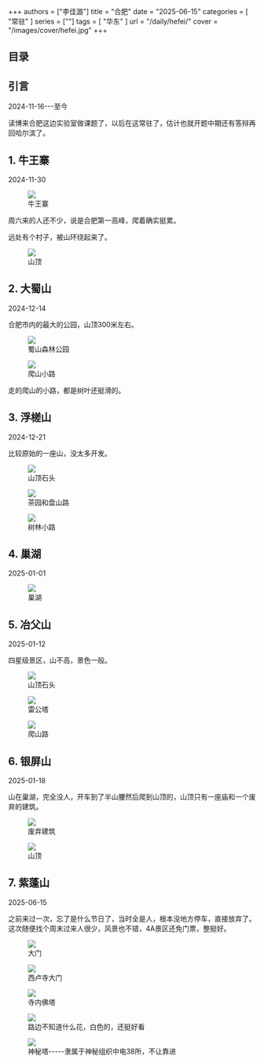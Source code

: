 +++
authors = ["李佳潞"]
title = "合肥"
date = "2025-06-15"
categories = [
    "常驻"
]
series = [""]
tags = [
    "华东"
]
url = "/daily/hefei/"
cover = "/images/cover/hefei.jpg"
+++
<!DOCTYPE html>
<html lang="zh-CN">
<head>
    <meta charset="UTF-8">
    <meta name="viewport" content="width=device-width, initial-scale=1.0">
    <link rel="stylesheet" href="/assets/css/styles.css">
    <script src="/assets/js/toc.js"></script>    
</head>
<body>
    <article>
        <nav>
            <h2>目录</h2>
            <ul id="toc">
                <!-- 目录项会在这里动态生成 -->
            </ul>
        </nav>
        <section>
            <h2>引言</h2>
            <p>2024-11-16---至今</p>
            <p> 读博来合肥这边实验室做课题了，以后在这常驻了，估计也就开题中期还有答辩再回哈尔滨了。</p>
        </section>
        <section>
            <h2>1. 牛王寨</h2>
            <p>2024-11-30 <i class="fas fa-sun"></i></p>
            <div class="container">
                <div class="image">
                    <figure>
                        <a data-fancybox="gallery" href="https://cdn.heirenlop.com/daily-record/hefei1.jpg">
    <img src="https://cdn.heirenlop.com/daily-record/hefei1.jpg" loading="lazy">
</a>
                        <figcaption>牛王寨</figcaption>
                    </figure>
                </div>
                <div class="text">
                    <p>周六来的人还不少，说是合肥第一高峰，爬着确实挺累。</p>
                </div>
            </div>
            <p>远处有个村子，被山环绕起来了。</p>
            <div class="container">
                <div class="image">
                    <figure>
                        <a data-fancybox="gallery" href="https://cdn.heirenlop.com/daily-record/hefei2.jpg">
    <img src="https://cdn.heirenlop.com/daily-record/hefei2.jpg" loading="lazy">
</a>
                        <figcaption>山顶</figcaption>
                    </figure>
                </div>
            </div>
        </section>
        <section>
            <h2>2. 大蜀山</h2>
            <p>2024-12-14 <i class="fas fa-sun"></i></p>
            <p>合肥市内的最大的公园，山顶300米左右。</p>
            <div class="container">
                <div class="image">
                    <figure>
                        <a data-fancybox="gallery" href="https://cdn.heirenlop.com/daily-record/hefei3.jpg">
    <img src="https://cdn.heirenlop.com/daily-record/hefei3.jpg" loading="lazy">
</a>
                        <figcaption>蜀山森林公园</figcaption>
                    </figure>
                </div>
            </div>
            <div class="container">
                <div class="image">
                    <figure>
                        <a data-fancybox="gallery" href="https://cdn.heirenlop.com/daily-record/hefei4.jpg">
    <img src="https://cdn.heirenlop.com/daily-record/hefei4.jpg" loading="lazy">
</a>
                        <figcaption>爬山小路</figcaption>
                    </figure>
                </div>
                <div class="text">
                    <p>走的爬山的小路，都是树叶还挺滑的。</p>
                </div>
            </div>
        </section>
        <section>
            <h2>3. 浮槎山</h2>
            <p>2024-12-21 <i class="fas fa-cloud"></i></p>
            <p>比较原始的一座山，没太多开发。</p>
            <div class="container">
                <div class="image">
                    <figure>
                        <a data-fancybox="gallery" href="https://cdn.heirenlop.com/daily-record/hefei5.jpg">
    <img src="https://cdn.heirenlop.com/daily-record/hefei5.jpg" loading="lazy">
</a>
                        <figcaption>山顶石头</figcaption>
                    </figure>
                </div>
            </div>
            <div class="container">
                <div class="image">
                    <figure>
                        <a data-fancybox="gallery" href="https://cdn.heirenlop.com/daily-record/hefei6.jpg">
    <img src="https://cdn.heirenlop.com/daily-record/hefei6.jpg" loading="lazy">
</a>
                        <figcaption>茶园和盘山路</figcaption>
                    </figure>
                </div>
            </div>
            <div class="container">
                <div class="image">
                    <figure>
                        <a data-fancybox="gallery" href="https://cdn.heirenlop.com/daily-record/hefei7.jpg">
    <img src="https://cdn.heirenlop.com/daily-record/hefei7.jpg" loading="lazy">
</a>
                        <figcaption>树林小路</figcaption>
                    </figure>
                </div>
            </div>
        </section>
        <section>
            <h2>4. 巢湖</h2>
            <p>2025-01-01 <i class="fas fa-cloud"></i></p>
            <div class="container">
                <div class="image">
                    <figure>
                        <a data-fancybox="gallery" href="https://cdn.heirenlop.com/daily-record/hefei8.jpg">
    <img src="https://cdn.heirenlop.com/daily-record/hefei8.jpg" loading="lazy">
</a>
                        <figcaption>巢湖</figcaption>
                    </figure>
                </div>
            </div>
        </section>
        <section>
            <h2>5. 冶父山</h2>
            <p>2025-01-12 <i class="fas fa-cloud"></i></p>
            <p>四星级景区，山不高，景色一般。</p>
            <div class="container">
                <div class="image">
                    <figure>
                        <a data-fancybox="gallery" href="https://cdn.heirenlop.com/daily-record/hefei10.jpg">
    <img src="https://cdn.heirenlop.com/daily-record/hefei10.jpg" loading="lazy">
</a>
                        <figcaption>山顶石头</figcaption>
                    </figure>
                </div>
            </div>
            <div class="container">
                <div class="image">
                    <figure>
                        <a data-fancybox="gallery" href="https://cdn.heirenlop.com/daily-record/hefei9.jpg">
    <img src="https://cdn.heirenlop.com/daily-record/hefei9.jpg" loading="lazy">
</a>
                        <figcaption>雷公塔</figcaption>
                    </figure>
                </div>
                <div class="image">
                    <figure>
                        <a data-fancybox="gallery" href="https://cdn.heirenlop.com/daily-record/hefei11.jpg">
    <img src="https://cdn.heirenlop.com/daily-record/hefei11.jpg" loading="lazy">
</a>
                        <figcaption>爬山路</figcaption>
                    </figure>
                </div>
        </section>
        <section>
            <h2>6. 银屏山</h2>
            <p>2025-01-18 <i class="fas fa-sun"></i></p>
            <p>山在巢湖，完全没人，开车到了半山腰然后爬到山顶的，山顶只有一座庙和一个废弃的建筑。</p>
            <div class="container">
                <div class="image">
                    <figure>
                        <a data-fancybox="gallery" href="https://cdn.heirenlop.com/daily-record/hefei12.jpg">
    <img src="https://cdn.heirenlop.com/daily-record/hefei12.jpg" loading="lazy">
</a>
                        <figcaption>废弃建筑</figcaption>
                    </figure>
                </div>
            </div>
            <div class="container">
                <div class="image">
                    <figure>
                        <a data-fancybox="gallery" href="https://cdn.heirenlop.com/daily-record/hefei13.jpg">
    <img src="https://cdn.heirenlop.com/daily-record/hefei13.jpg" loading="lazy">
</a>
                        <figcaption>山顶</figcaption>
                    </figure>
                </div>
        </section>
               <section>
            <h2>7. 紫蓬山</h2>
            <p>2025-06-15 <i class="fas fa-cloud"></i></p>
            <p>之前来过一次，忘了是什么节日了，当时全是人，根本没地方停车，直接放弃了。这次随便找个周末过来人很少，风景也不错，4A景区还免门票，整挺好。</p>
            <div class="container">
                <div class="image">
                    <figure>
                        <a data-fancybox="gallery" href="https://cdn.heirenlop.com/daily-record/hefei20.png">
    <img src="https://cdn.heirenlop.com/daily-record/hefei20.png" loading="lazy">
</a>         
                        <figcaption>大门</figcaption>
                    </figure>
                </div>
            </div>
            <div class="container">
                <div class="image">
                    <figure>
                        <a data-fancybox="gallery" href="https://cdn.heirenlop.com/daily-record/hefei20.png">
    <img src="https://cdn.heirenlop.com/daily-record/hefei21.png" loading="lazy">
</a>          
                        <figcaption>西卢寺大门</figcaption>
                    </figure>
                </div>
            </div>
                        <div class="container">
                <div class="image">
                    <figure>
                        <a data-fancybox="gallery" href="https://cdn.heirenlop.com/daily-record/hefei22.png">
    <img src="https://cdn.heirenlop.com/daily-record/hefei22.png" loading="lazy">
</a>
                        <figcaption>寺内佛塔</figcaption>
                    </figure>
                </div>
            </div>
                                    <div class="container">
                <div class="image">
                    <figure>
                        <a data-fancybox="gallery" href="https://cdn.heirenlop.com/daily-record/hefei23.png">
    <img src="https://cdn.heirenlop.com/daily-record/hefei23.png" loading="lazy">
</a>
                        <figcaption>路边不知道什么花，白色的，还挺好看</figcaption>
                    </figure>
                </div>
            </div>
                                                <div class="container">
                <div class="image">
                    <figure>
                        <a data-fancybox="gallery" href="https://cdn.heirenlop.com/daily-record/hefei24.png">
    <img src="https://cdn.heirenlop.com/daily-record/hefei24.png" loading="lazy">
</a>
                        <figcaption>神秘塔-----隶属于神秘组织中电38所，不让靠进</figcaption>
                    </figure>
                </div>
        </section>
    </article>
</body>
</html>